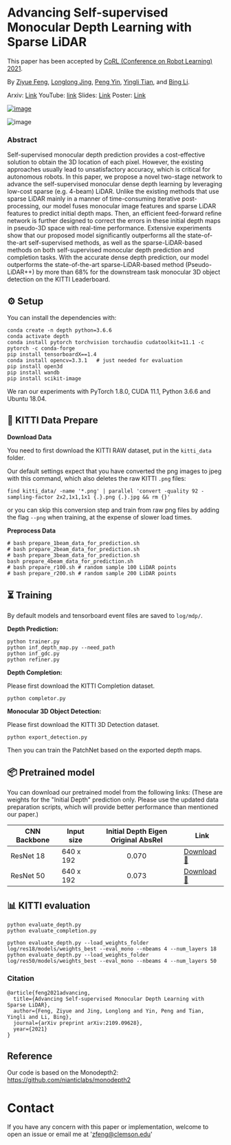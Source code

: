 # Advancing Self-supervised Monocular Depth Learning with Sparse LiDAR

This paper has been accepted by [CoRL (Conference on Robot Learning) 2021](https://www.robot-learning.org/).

By [Ziyue Feng](https://ziyue.cool), [Longlong Jing](https://longlong-jing.github.io/), [Peng Yin](https://maxtomcmu.github.io/), [Yingli Tian](https://www.ccny.cuny.edu/profiles/yingli-tian), and [Bing Li](https://www.clemson.edu/cecas/departments/automotive-engineering/people/li.html).

Arxiv: [Link](https://arxiv.org/abs/2109.09628)
YouTube: [link](https://www.youtube.com/watch?v=_rY4ytyBQFU)
Slides: [Link](https://docs.google.com/presentation/d/1B-qdfxH7kfr4KfRfNlfx8t9bY3yxLDvm7H_8dwhY1RQ/edit?usp=sharing)
Poster: [Link](https://drive.google.com/file/d/1Irg1Z_Nnw7lGDyWOlslab2yBtnZL3JcX/view?usp=sharing)

[![image](https://user-images.githubusercontent.com/21237230/136714405-de01ebac-12a6-4e5c-94bb-6ae93e4f86bf.png)](https://www.youtube.com/watch?v=_rY4ytyBQFU)

![image](https://user-images.githubusercontent.com/21237230/136713976-60e65097-5973-445a-b9f1-151ade89dcfb.png)

### Abstract
Self-supervised monocular depth prediction provides a cost-effective solution to obtain the 3D location of each pixel. However, the existing approaches usually lead to unsatisfactory accuracy, which is critical for autonomous robots. In this paper, we propose a novel two-stage network to advance the self-supervised monocular dense depth learning by leveraging low-cost sparse (e.g. 4-beam) LiDAR. Unlike the existing methods that use sparse LiDAR mainly in a manner of time-consuming iterative post-processing, our model fuses monocular image features and sparse LiDAR features to predict initial depth maps. Then, an efficient feed-forward refine network is further designed to correct the errors in these initial depth maps in pseudo-3D space with real-time performance. Extensive experiments show that our proposed model significantly outperforms all the state-of-the-art self-supervised methods, as well as the sparse-LiDAR-based methods on both self-supervised monocular depth prediction and completion tasks. With the accurate dense depth prediction, our model outperforms the state-of-the-art sparse-LiDAR-based method (Pseudo-LiDAR++) by more than 68% for the downstream task monocular 3D object detection on the KITTI Leaderboard.

## ⚙️ Setup

You can install the dependencies with:
```shell
conda create -n depth python=3.6.6
conda activate depth
conda install pytorch torchvision torchaudio cudatoolkit=11.1 -c pytorch -c conda-forge
pip install tensorboardX==1.4
conda install opencv=3.3.1   # just needed for evaluation
pip install open3d
pip install wandb
pip install scikit-image
```
We ran our experiments with PyTorch 1.8.0, CUDA 11.1, Python 3.6.6 and Ubuntu 18.04.

## 💾 KITTI Data Prepare

**Download Data**

You need to first download the KITTI RAW dataset, put in the `kitti_data` folder.

Our default settings expect that you have converted the png images to jpeg with this command, which also deletes the raw KITTI `.png` files:
```shell
find kitti_data/ -name '*.png' | parallel 'convert -quality 92 -sampling-factor 2x2,1x1,1x1 {.}.png {.}.jpg && rm {}'
```
or you can skip this conversion step and train from raw png files by adding the flag `--png` when training, at the expense of slower load times.

**Preprocess Data**

```
# bash prepare_1beam_data_for_prediction.sh
# bash prepare_2beam_data_for_prediction.sh
# bash prepare_3beam_data_for_prediction.sh
bash prepare_4beam_data_for_prediction.sh
# bash prepare_r100.sh # random sample 100 LiDAR points
# bash prepare_r200.sh # random sample 200 LiDAR points
```




## ⏳ Training

By default models and tensorboard event files are saved to `log/mdp/`.

**Depth Prediction:**

```shell
python trainer.py
python inf_depth_map.py --need_path
python inf_gdc.py
python refiner.py
```

**Depth Completion:**

Please first download the KITTI Completion dataset.
```shell
python completor.py
```

**Monocular 3D Object Detection:**

Please first download the KITTI 3D Detection dataset.

```shell
python export_detection.py
```

Then you can train the PatchNet based on the exported depth maps.


## 📦 Pretrained model

You can download our pretrained model from the following links:
(These are weights for the "Initial Depth" prediction only. Please use the updated data preparation scripts, which will provide better performance than mentioned our paper.)

| CNN Backbone      | Input size  | Initial Depth Eigen Original AbsRel | Link                                                               |
|-------------------|-------------|:-----------------------------------:|----------------------------------------------------------------------------------------------|
| ResNet 18         | 640 x 192   |      0.070         | [Download 🔗](https://drive.google.com/file/d/1ZXxOscMcWewyu30rHF6Z6g6Lr5LSiYA-/view?usp=sharing)           |
| ResNet 50         | 640 x 192   |     0.073          | [Download 🔗](https://drive.google.com/file/d/122vzTSSlhasji8uAG-7anyyG2rbdW86d/view?usp=sharing)         |

## 📊 KITTI evaluation

```shell
python evaluate_depth.py
python evaluate_completion.py
```

```
python evaluate_depth.py --load_weights_folder log/res18/models/weights_best --eval_mono --nbeams 4 --num_layers 18
python evaluate_depth.py --load_weights_folder log/res50/models/weights_best --eval_mono --nbeams 4 --num_layers 50
```

### Citation
```
@article{feng2021advancing,
  title={Advancing Self-supervised Monocular Depth Learning with Sparse LiDAR},
  author={Feng, Ziyue and Jing, Longlong and Yin, Peng and Tian, Yingli and Li, Bing},
  journal={arXiv preprint arXiv:2109.09628},
  year={2021}
}
```


## Reference

Our code is based on the Monodepth2: https://github.com/nianticlabs/monodepth2

# Contact

If you have any concern with this paper or implementation, welcome to open an issue or email me at 'zfeng@clemson.edu'
